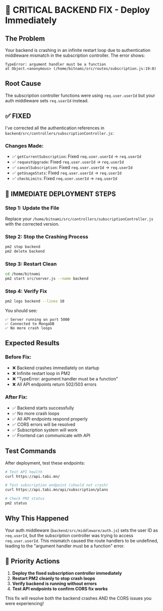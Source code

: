 # 🚨 CRITICAL BACKEND FIX - Deploy Immediately

## **The Problem**
Your backend is crashing in an infinite restart loop due to authentication middleware mismatch in the subscription controller. The error shows:

```
TypeError: argument handler must be a function
at Object.<anonymous> (/home/bitnami/src/routes/subscription.js:19:8)
```

## **Root Cause**
The subscription controller functions were using `req.user.userId` but your auth middleware sets `req.userId` instead.

## **✅ FIXED**

I've corrected all the authentication references in `backend/src/controllers/subscriptionController.js`:

### **Changes Made:**
- ✅ `getCurrentSubscription`: Fixed `req.user.userId` → `req.userId`
- ✅ `requestUpgrade`: Fixed `req.user.userId` → `req.userId`
- ✅ `cancelSubscription`: Fixed `req.user.userId` → `req.userId`
- ✅ `getUsageStats`: Fixed `req.user.userId` → `req.userId`
- ✅ `checkLimits`: Fixed `req.user.userId` → `req.userId`

## **🚀 IMMEDIATE DEPLOYMENT STEPS**

### **Step 1: Update the File**
Replace your `/home/bitnami/src/controllers/subscriptionController.js` with the corrected version.

### **Step 2: Stop the Crashing Process**
```bash
pm2 stop backend
pm2 delete backend
```

### **Step 3: Restart Clean**
```bash
cd /home/bitnami
pm2 start src/server.js --name backend
```

### **Step 4: Verify Fix**
```bash
pm2 logs backend --lines 10
```

You should see:
```
✅ Server running on port 5000
✅ Connected to MongoDB
✅ No more crash loops
```

## **Expected Results**

### **Before Fix:**
- ❌ Backend crashes immediately on startup
- ❌ Infinite restart loop in PM2
- ❌ "TypeError: argument handler must be a function"
- ❌ All API endpoints return 502/503 errors

### **After Fix:**
- ✅ Backend starts successfully
- ✅ No more crash loops
- ✅ All API endpoints respond properly
- ✅ CORS errors will be resolved
- ✅ Subscription system will work
- ✅ Frontend can communicate with API

## **Test Commands**

After deployment, test these endpoints:
```bash
# Test API health
curl https://api.tabi.mn/

# Test subscription endpoint (should not crash)
curl https://api.tabi.mn/api/subscription/plans

# Check PM2 status
pm2 status
```

## **Why This Happened**

Your auth middleware (`backend/src/middleware/auth.js`) sets the user ID as `req.userId`, but the subscription controller was trying to access `req.user.userId`. This mismatch caused the route handlers to be undefined, leading to the "argument handler must be a function" error.

## **🎯 Priority Actions**

1. **Deploy the fixed subscription controller immediately**
2. **Restart PM2 cleanly to stop crash loops**
3. **Verify backend is running without errors**
4. **Test API endpoints to confirm CORS fix works**

This fix will resolve both the backend crashes AND the CORS issues you were experiencing!
